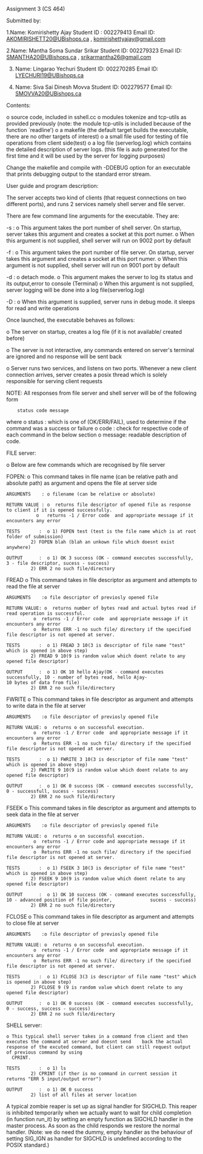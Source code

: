 Assignment 3 (CS 464)

Submitted by:

1.Name: Komirishetty Ajay
 Student ID : 002279413
 Email ID: AKOMIRISHETT20@UBishops.ca , komirishettyajay@gmail.com

2.Name: Mantha Soma Sundar Srikar
  Student ID: 002279323
  Email ID: SMANTHA20@UBishops.ca , srikarmantha26@gmail.com

3. Name: Lingarao Yechuri
  Student ID: 002270285
  Email ID: LYECHURI19@UBishops.ca 

4. Name: Siva Sai Dinesh Movva
  Student ID: 002279577
  Email ID: SMOVVA20@UBishops.ca 




Contents:

o  source code, included in sshell.cc
o  modules tokenize and tcp-utils as provided previously (note: the module tcp-utils is included because of the function    `readline')
o  a makefile (the default target builds the executable, there are no other targets of interest)
o  a small file used for testing of file operations from client side(test)
o  a log file (serverlog.log) which contains the detailed description of server logs. (this file is auto generated for the    first time and    it will be used by the server for logging purposes) 



Change the makefile and compile with -DDEBUG option for an executable
that prints debugging output to the standard error stream.


User guide and program description:

The server accepts two kind of clients (that request connections on two different ports), and runs 2 services namely shell server and file server.


There are few command line arguments for the executable. 
They are:

-s : o This argument takes the port number of shell server. On startup, server takes this argument and creates a socket at         this port numer.
     o When this argument is not supplied, shell server will run on 9002 port by default
 
-f : o  This argument takes the port number of file server. On startup, server takes this argument and creates a socket at          this port numer.
     o  When this argument is not supplied, shell server will run on 9001 port by default

-d : o detach mode.
     o This argument makes the server to log its status and its output,error to console (Terminal)
     o When this argument is not supplied, server logging will be done into a log file(serverlog.log)

-D : o When this argument is supplied, server runs in debug mode. it sleeps for read and write operations

 
Once launched, the executable behaves as follows:



o  The server on startup, creates a log file (if it is not available/ created before) 

o  The server is not interactive, any commands entered on server's terminal are ignored and no response will be sent back

o  Server runs two services, and listens on two ports. Whenever a new client connection arrives, server creates a posix    thread which is solely responsible for serving client requests

NOTE: All responses from file server and shell server will be of the following form

		status code message

where o  status : which is one of (OK/ERR/FAIL), used to determine if the command was a success or failure
      o  code   : check for respective code of each command in the below section
      o  message: readable description of code.

FILE server:

o  Below are few commands which are recognised by file server

FOPEN: o  This command takes in file name (can be relative path and absolute path) as argument and opens the file at server 
	  side 
	
	ARGUMENTS    : o filename (can be relative or absolute)

	RETURN VALUE : o  returns file descriptor of opened file as response to client if it is opened successfully.
		       o   returns -1 / Error code  and appropriate message if it encounters any error	
	
	TESTS       :  o 1) FOPEN test (test is the file name which is at root folder of submission)
			 2) FOPEN blah (blah an unkown file which doesnt exist anywhere)

	OUTPUT      :  o 1) OK 3 success (OK - command executes successfully, 3 - file descriptor, sucess - success)
			 2) ERR 2 no such file/directory
	 

FREAD o  This command takes in file descriptor as argument and attempts to read the file at server
	
	ARGUMENTS    :o file descriptor of previosly opened file

	RETURN VALUE: o  returns number of bytes read and actual bytes read if read operation is successful.
		      o  returns -1 / Error code  and appropriate message if it encounters any error	
		      o  Returns ERR -1 no such file/ directory if the specified file descriptor is not opened at server.

	TESTS       :  o 1) FREAD 3 10(3 is descriptor of file name "test" which is opened in above step)
			 2) FREAD 9 10(9 is random value which doent relate to any opened file descriptor)

	OUTPUT      :  o 1) OK 10 hello Ajay(OK - command executes successfully, 10 - number of bytes read, hello Ajay- 			            10 bytes of data from file)
			 2) ERR 2 no such file/directory	


FWRITE  o  This command takes in file descriptor as argument and attempts to write data in the file at server
	
	ARGUMENTS    :o file descriptor of previosly opened file

	RETURN VALUE: o  returns o on successful execution.
		      o  returns -1 / Error code  and appropriate message if it encounters any error	
		      o  Returns ERR -1 no such file/ directory if the specified file descriptor is not opened at server.

	TESTS       :  o 1) FWRITE 3 10(3 is descriptor of file name "test" which is opened in above step)
			 2) FWRITE 9 10(9 is random value which doent relate to any opened file descriptor)

	OUTPUT      :  o 1) OK 0 success (OK - command executes successfully, 0 - successfull, sucess - success)
			 2) ERR 2 no such file/directory


FSEEK  o  This command takes in file descriptor as argument and attempts to seek data in the file at server
	
	ARGUMENTS    :o file descriptor of previosly opened file

	RETURN VALUE: o  returns o on successful execution.
		      o  returns -1 / Error code and appropriate message if it encounters any error	
		      o  Returns ERR -1 no such file/ directory if the specified file descriptor is not opened at server.

	TESTS       :  o 1) FSEEK 3 10(3 is descriptor of file name "test" which is opened in above step)
			 2) FSEEK 9 10(9 is random value which doent relate to any opened file descriptor)

	OUTPUT      :  o 1) OK 10 success (OK - command executes successfully, 10 - advanced position of file pointer, 			    sucess - success)
			 2) ERR 2 no such file/directory

FCLOSE  o  This command takes in file descriptor as argument and attempts to close file at server
	
	ARGUMENTS    :o file descriptor of previosly opened file

	RETURN VALUE: o  returns o on successful execution.
		      o  returns -1 / Error code  and appropriate message if it encounters any error	
		      o  Returns ERR -1 no such file/ directory if the specified file descriptor is not opened at server.

	TESTS       :  o 1) FCLOSE 3(3 is descriptor of file name "test" which is opened in above step)
			 2) FCLOSE 9 (9 is random value which doent relate to any opened file descriptor)

	OUTPUT      :  o 1) OK 0 success (OK - command executes successfully, 0 - success, success - success)
			 2) ERR 2 no such file/directory
	
SHELL server:

	o This typical shell server takes in a command from client and then executes the command at server and doesnt send 	  back the actual response of the excuted command, but client can still request output of previous command by using
	  CPRINT. 

	TESTS       :  o 1) ls 
			 2) CPRINT (if ther is no command in current session it returns "ERR 5 input/output error")

	OUTPUT      :  o 1) OK 0 success
			 2) list of all files at server location


A typical zombie reaper is set up as signal handler for SIGCHLD.  This
reaper is inhibited temporarily when we actually want to wait for
child completion (in function run_it) by setting an empty function as
SIGCHLD handler in the master process.  As soon as the child responds
we restore the normal handler. (Note: we do need the dummy, empty
handler as the behaviour of setting SIG_IGN as handler for SIGCHLD is
undefined according to the POSIX standard.)